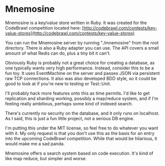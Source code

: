 Mnemosine
=========

Mnemosine is a key/value store written in Ruby. It was created for the CodeBrawl competition located here: [http://codebrawl.com/contests/key-value-stores](http://codebrawl.com/contests/key-value-stores)

You can run the Mnemosine server by running "./mnemosine" from the root directory. There is also a Ruby adapter you can use. The API covers a small amount of what Redis can do, plus a tiny bit it can't.

Obviously Ruby is probably not a great choice for creating a database, as one typically wants very high performance. Instead, consider this to be a fun toy. It uses EventMachine on the server and passes JSON via persistent raw TCP connections. It also was also developed BDD style, so it could be good to look at if you're new to testing or Test::Unit.

I'll probably hack more features onto this as time permits. I'd like to get replication and sharding working, possibly a map/reduce system, and if I'm feeling really ambitious, perhaps some kind of indexed search.

There's currently no security on the database, and it only runs on localhost. As I said, this is just a fun little project, not a serious DB engine.

I'm putting this under the MIT license, so feel free to do whatever you want with it. My only request is that you don't use this as the basis for an entry into the upcoming CodeBrawl competition. While that would be hilarious, it would make me a sad panda.

Mnemosine offers a search system based on code execution. It's kind of like map reduce, but simpler and worse.